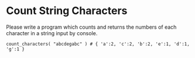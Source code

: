 # Count String Characters

Please write a program which counts and returns the numbers of each character in a string input by console.

```
count_characters( "abcdegabc" ) # { 'a':2, 'c':2, 'b':2, 'e':1, 'd':1, 'g':1 }
```

